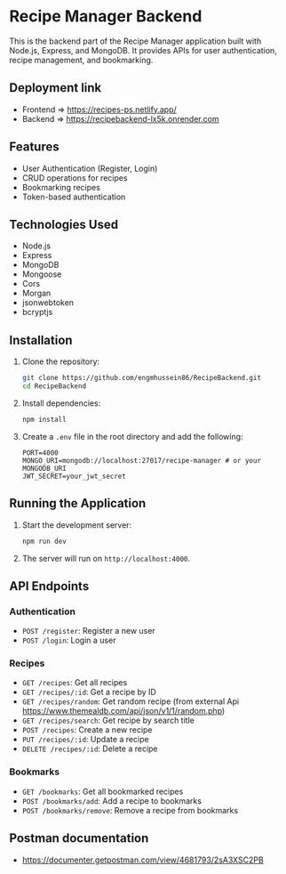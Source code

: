 
# Recipe Manager Backend

This is the backend part of the Recipe Manager application built with Node.js, Express, and MongoDB. It provides APIs for user authentication, recipe management, and bookmarking.

## Deployment link

- Frontend => https://recipes-ps.netlify.app/
- Backend => https://recipebackend-lx5k.onrender.com

## Features

- User Authentication (Register, Login)
- CRUD operations for recipes
- Bookmarking recipes
- Token-based authentication

## Technologies Used

- Node.js
- Express
- MongoDB
- Mongoose
- Cors
- Morgan
- jsonwebtoken
- bcryptjs

## Installation

1. Clone the repository:

    ```sh
    git clone https://github.com/engmhussein86/RecipeBackend.git
    cd RecipeBackend
    ```

2. Install dependencies:

    ```sh
    npm install
    ```

3. Create a `.env` file in the root directory and add the following:

    ```env
    PORT=4000
    MONGO_URI=mongodb://localhost:27017/recipe-manager # or your MONGODB_URI
    JWT_SECRET=your_jwt_secret
    ```

## Running the Application

1. Start the development server:

    ```sh
    npm run dev
    ```

2. The server will run on `http://localhost:4000`.

## API Endpoints

### Authentication

- `POST /register`: Register a new user
- `POST /login`: Login a user

### Recipes

- `GET /recipes`: Get all recipes
- `GET /recipes/:id`: Get a recipe by ID
- `GET /recipes/random`: Get random recipe (from external Api https://www.themealdb.com/api/json/v1/1/random.php)
- `GET /recipes/search`: Get recipe by search title
- `POST /recipes`: Create a new recipe
- `PUT /recipes/:id`: Update a recipe
- `DELETE /recipes/:id`: Delete a recipe

### Bookmarks

- `GET /bookmarks`: Get all bookmarked recipes
- `POST /bookmarks/add`: Add a recipe to bookmarks
- `POST /bookmarks/remove`: Remove a recipe from bookmarks

## Postman documentation

- https://documenter.getpostman.com/view/4681793/2sA3XSC2PB

